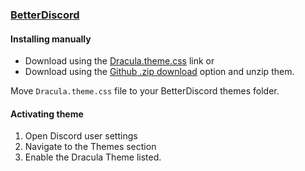 ### [BetterDiscord](https://betterdiscord.app)

#### Installing manually

* Download using the [Dracula.theme.css](https://raw.githubusercontent.com/dracula/BetterDiscord/master/Dracula.theme.css) link or
* Download using the [Github .zip download](https://github.com/dracula/BetterDiscord/archive/master.zip) option and unzip them.

Move `Dracula.theme.css` file to your BetterDiscord themes folder.

#### Activating theme

1. Open Discord user settings
2. Navigate to the Themes section
3. Enable the Dracula Theme listed.
